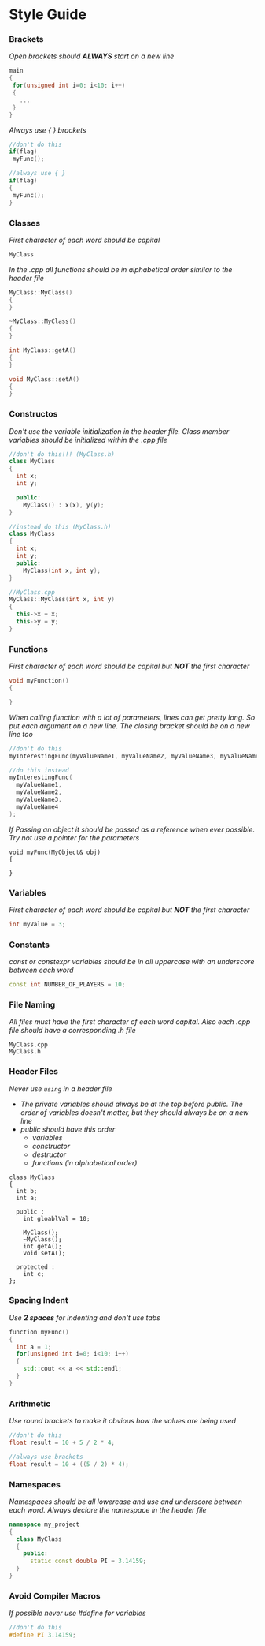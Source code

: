 # Style Guide

### Brackets
*Open brackets should **ALWAYS** start on a new line*

 ```c++
main
{
  for(unsigned int i=0; i<10; i++)
  {
    ...
  }
}
```

 *Always use { } brackets*
 ```c++
 //don't do this
if(flag)
  myFunc();

//always use { }
if(flag)
{
  myFunc();
}
 ```

### Classes
*First character of each word should be capital*

```c++
MyClass
```

*In the .cpp all functions should be in alphabetical order similar to the header file*
```c++
MyClass::MyClass()
{
}

~MyClass::MyClass()
{
}

int MyClass::getA()
{
}

void MyClass::setA()
{
}
```

### Constructos
*Don't use the variable initialization in the header file. Class member variables should be initialized within the .cpp file*

```c++
//don't do this!!! (MyClass.h)
class MyClass
{
  int x;
  int y;

  public:
    MyClass() : x(x), y(y);
}

//instead do this (MyClass.h)
class MyClass
{
  int x;
  int y;
  public:
    MyClass(int x, int y);
}

//MyClass.cpp
MyClass::MyClass(int x, int y)
{
  this->x = x;
  this->y = y;
}

```


### Functions
*First character of each word should be capital but **NOT** the first character*

```c++
void myFunction()
{

}
```

*When calling function with a lot of parameters, lines can get pretty long. So put each argument on a new line. The closing bracket should be on a new line too*
```c++
//don't do this
myInterestingFunc(myValueName1, myValueName2, myValueName3, myValueName4);

//do this instead
myInterestingFunc(
  myValueName1,
  myValueName2,
  myValueName3,
  myValueName4
);
```

*If Passing an object it should be passed as a reference when ever possible. Try not use a pointer for the parameters*
```
void myFunc(MyObject& obj)
{

}
```

### Variables
*First character of each word should be capital but **NOT** the first character*

 ```c++
 int myValue = 3;
 ```

### Constants
*const or constexpr variables should be in all uppercase with an underscore between each word*

```c++
const int NUMBER_OF_PLAYERS = 10;
```

### File Naming
*All files must have the first character of each word capital. Also each .cpp file should have a corresponding .h file*
```
MyClass.cpp
MyClass.h
```

### Header Files
*Never use ```using``` in a header file*

* *The private variables should always be at the top before public. The order of variables doesn't matter, but they should always be on a new line*
* *public should have this order*
  * *variables*
  * *constructor*
  * *destructor*
  * *functions (in alphabetical order)*

```
class MyClass
{
  int b;
  int a;

  public :
    int gloablVal = 10;

    MyClass();
    ~MyClass();
    int getA();
    void setA();

  protected :
    int c;
};
```

### Spacing Indent
*Use **2 spaces** for indenting and don't use tabs*
```c++
function myFunc()
{
  int a = 1;
  for(unsigned int i=0; i<10; i++)
  {
    std::cout << a << std::endl;
  }
}
```

### Arithmetic
*Use round brackets to make it obvious how the values are being used*
```c++
//don't do this
float result = 10 + 5 / 2 * 4;

//always use brackets
float result = 10 + ((5 / 2) * 4);
```

### Namespaces
*Namespaces should be all lowercase and use and underscore between each word. Always declare the namespace in the header file*
```c++
namespace my_project
{
  class MyClass
  {
    public:
      static const double PI = 3.14159;
  }
}
```

### Avoid Compiler Macros
*If possible never use #define for variables*

```c++
//don't do this
#define PI 3.14159;
```
